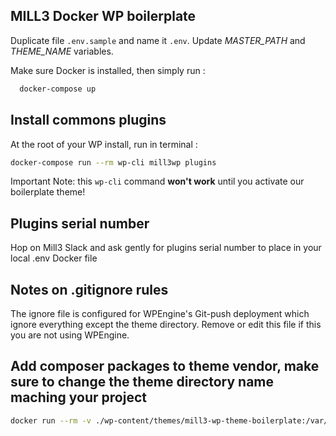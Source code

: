 ## MILL3 Docker WP boilerplate

Duplicate file `.env.sample` and name it `.env`.
Update *MASTER_PATH* and *THEME_NAME* variables.

Make sure Docker is installed, then simply run :

```bash
  docker-compose up
```
## Install commons plugins

At the root of your WP install, run in terminal :

```bash
docker-compose run --rm wp-cli mill3wp plugins
```

Important Note: this ```wp-cli``` command **won't work** until you activate our boilerplate theme!

## Plugins serial number

Hop on Mill3 Slack and ask gently for plugins serial number to place in your local .env Docker file
## Notes on .gitignore rules

The ignore file is configured for WPEngine's Git-push deployment which ignore everything except the theme directory. Remove or edit this file if this you are not using WPEngine.

## Add composer packages to theme vendor, make sure to change the theme directory name maching your project

```bash
docker run --rm -v ./wp-content/themes/mill3-wp-theme-boilerplate:/var/www/html/wp-content/themes/mill3-wp-theme-boilerplate -w /var/www/html/wp-content/themes/mill3-wp-theme-boilerplate composer:latest composer require nesbot/carbon
```
